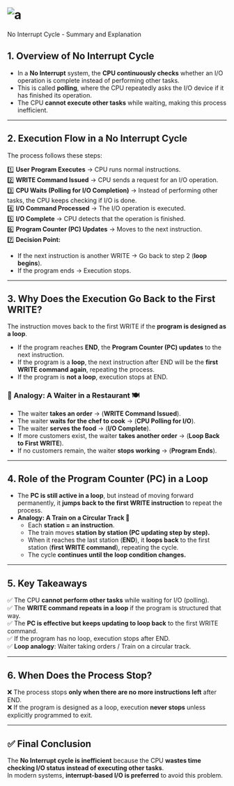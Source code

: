 # ![a](https://github.com/user-attachments/assets/ff634149-040b-42be-b18d-b6e66ee7b611)
No Interrupt Cycle - Summary and Explanation

## 1. Overview of No Interrupt Cycle
- In a **No Interrupt** system, the **CPU continuously checks** whether an I/O operation is complete instead of performing other tasks.
- This is called **polling**, where the CPU repeatedly asks the I/O device if it has finished its operation.
- The CPU **cannot execute other tasks** while waiting, making this process inefficient.

---

## 2. Execution Flow in a No Interrupt Cycle
The process follows these steps:

1️⃣ **User Program Executes** → CPU runs normal instructions.  
2️⃣ **WRITE Command Issued** → CPU sends a request for an I/O operation.  
3️⃣ **CPU Waits (Polling for I/O Completion)** → Instead of performing other tasks, the CPU keeps checking if I/O is done.  
4️⃣ **I/O Command Processed** → The I/O operation is executed.  
5️⃣ **I/O Complete** → CPU detects that the operation is finished.  
6️⃣ **Program Counter (PC) Updates** → Moves to the next instruction.  
7️⃣ **Decision Point:**  
   - If the next instruction is another WRITE → Go back to step 2 (**loop begins**).  
   - If the program ends → Execution stops.  

---

## 3. Why Does the Execution Go Back to the First WRITE?
The instruction moves back to the first WRITE if the **program is designed as a loop**.

- If the program reaches **END**, the **Program Counter (PC) updates** to the next instruction.  
- If the program is a **loop**, the next instruction after END will be the **first WRITE command again**, repeating the process.  
- If the program is **not a loop**, execution stops at END.  

### 🔹 Analogy: A Waiter in a Restaurant 🍽️
- The waiter **takes an order** → (**WRITE Command Issued**).  
- The waiter **waits for the chef to cook** → (**CPU Polling for I/O**).  
- The waiter **serves the food** → (**I/O Complete**).  
- If more customers exist, the waiter **takes another order** → (**Loop Back to First WRITE**).  
- If no customers remain, the waiter **stops working** → (**Program Ends**).  

---

## 4. Role of the Program Counter (PC) in a Loop
- The **PC is still active in a loop**, but instead of moving forward permanently, it **jumps back to the first WRITE instruction** to repeat the process.  
- **Analogy: A Train on a Circular Track 🚆**
  - Each **station = an instruction**.  
  - The train moves **station by station (PC updating step by step).**  
  - When it reaches the last station (**END**), it **loops back** to the first station (**first WRITE command**), repeating the cycle.  
  - The cycle **continues until the loop condition changes.**  

---

## 5. Key Takeaways
✅ The CPU **cannot perform other tasks** while waiting for I/O (polling).  
✅ The **WRITE command repeats in a loop** if the program is structured that way.  
✅ The **PC is effective but keeps updating to loop back** to the first WRITE command.  
✅ If the program has no loop, execution stops after END.  
✅ **Loop analogy**: Waiter taking orders / Train on a circular track.  

---

## 6. When Does the Process Stop?
❌ The process stops **only when there are no more instructions left** after END.  
❌ If the program is designed as a loop, execution **never stops** unless explicitly programmed to exit.  

---

## ✅ Final Conclusion
The **No Interrupt cycle is inefficient** because the CPU **wastes time checking I/O status instead of executing other tasks**.  
In modern systems, **interrupt-based I/O is preferred** to avoid this problem.  

